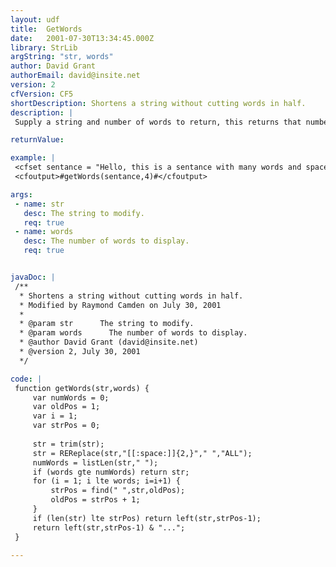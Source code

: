 ```yaml
---
layout: udf
title:  GetWords
date:   2001-07-30T13:34:45.000Z
library: StrLib
argString: "str, words"
author: David Grant
authorEmail: david@insite.net
version: 2
cfVersion: CF5
shortDescription: Shortens a string without cutting words in half.
description: |
 Supply a string and number of words to return, this returns that number of words with an ellipsis at the end.  If the number of words argument is greater than the actual number of words, the original string will be returned without the ellipsis.

returnValue: 

example: |
 <cfset sentance = "Hello, this is a sentance with many words and spaces.">
 <cfoutput>#getWords(sentance,4)#</cfoutput>

args:
 - name: str
   desc: The string to modify.
   req: true
 - name: words
   desc: The number of words to display.
   req: true


javaDoc: |
 /**
  * Shortens a string without cutting words in half.
  * Modified by Raymond Camden on July 30, 2001
  * 
  * @param str      The string to modify. 
  * @param words      The number of words to display. 
  * @author David Grant (david@insite.net) 
  * @version 2, July 30, 2001 
  */

code: |
 function getWords(str,words) {
     var numWords = 0;
     var oldPos = 1;
     var i = 1;
     var strPos = 0;
     
     str = trim(str);
     str = REReplace(str,"[[:space:]]{2,}"," ","ALL");
     numWords = listLen(str," ");
     if (words gte numWords) return str;
     for (i = 1; i lte words; i=i+1) {
         strPos = find(" ",str,oldPos);
         oldPos = strPos + 1;
     }
     if (len(str) lte strPos) return left(str,strPos-1);
     return left(str,strPos-1) & "...";
 }

---
```


